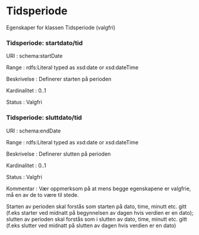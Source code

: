 # Tidsperiode

Egenskaper for klassen Tidsperiode (valgfri)

### Tidsperiode: startdato/tid
URI
: schema:startDate

Range
: rdfs:Literal typed as xsd:date or xsd:dateTime

Beskrivelse
: Definerer starten på perioden

Kardinalitet
: 0..1

Status
: Valgfri

### Tidsperiode: sluttdato/tid
URI
: schema:endDate

Range
: rdfs:Literal typed as xsd:date or xsd:dateTime

Beskrivelse
: Definerer slutten på perioden

Kardinalitet
: 0..1

Status
: Valgfri

Kommentar
: Vær oppmerksom på at mens begge egenskapene er valgfrie, må en av de to være til stede.

Starten av perioden skal forstås som starten på dato, time, minutt etc. gitt (f.eks starter ved midnatt på begynnelsen av dagen hvis verdien er en dato); slutten av perioden skal forstås som i slutten av dato, time, minutt etc. gitt (f.eks slutter ved midnatt på slutten av dagen hvis verdien er en dato)

